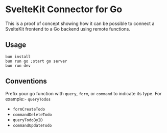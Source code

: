 # SvelteKit Connector for Go

This is a proof of concept showing how it can be possible to connect a SvelteKit frontend to a Go backend using remote
functions.

## Usage

```shell
bun install
bun run go ;start go server
bun run dev 
```

## Conventions

Prefix your go function with `query`, `form`, or `command` to indicate its type. For example:- `queryTodos`

- `formCreateTodo`
- `commandDeleteTodo`
- `queryTodoByID`
- `commandUpdateTodo`
